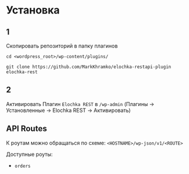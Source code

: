 # Установка 

## 1

Скопировать репозиторий в папку плагинов

`cd <wordpress_root>/wp-content/plugins/`

`git clone https://github.com/MarkKhramko/elochka-restapi-plugin elochka-rest`

## 2 

Активировать Плагин `Elochka REST` в `/wp-admin` (Плагины -> Установленные -> Elochka REST -> Активировать)

## API Routes

К роутам можно обращаться по схеме: `<HOSTNAME>/wp-json/v1/<ROUTE>`


Доступные роуты:

* `orders`